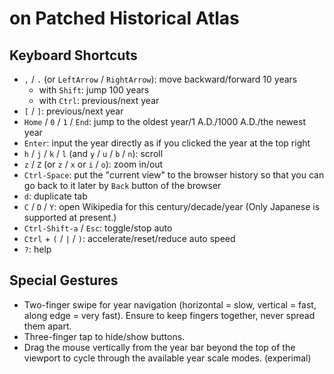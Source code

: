 # on Patched Historical Atlas

## Keyboard Shortcuts

* `,` / `.` (or `LeftArrow` / `RightArrow`): move backward/forward 10 years
  * with `Shift`: jump 100 years
  * with `Ctrl`: previous/next year
* `[` / `]`: previous/next year
* `Home` / `0` / `1` / `End`: jump to the oldest year/1 A.D./1000 A.D./the newest year
* `Enter`: input the year directly as if you clicked the year at the top right
* `h` / `j` / `k` / `l` (and `y` / `u` / `b` / `n`): scroll
* `z` / `Z` (or `z` / `x` or `i` / `o`): zoom in/out
* `Ctrl-Space`: put the "current view" to the browser history so that you can go back to it later by `Back` button of the browser
* `d`: duplicate tab
* `C` / `D` / `Y`: open Wikipedia for this century/decade/year (Only Japanese is supported at present.)
* `Ctrl-Shift-a` / `Esc`: toggle/stop auto
* `Ctrl` + `(` / `|` / `)`: accelerate/reset/reduce auto speed
* `?`: help

## Special Gestures

* Two-finger swipe for year navigation (horizontal = slow, vertical = fast, along edge = very fast). Ensure to keep fingers together, never spread them apart.
* Three-finger tap to hide/show buttons.
* Drag the mouse vertically from the year bar beyond the top of the viewport to cycle through the available year scale modes. (experimal)
